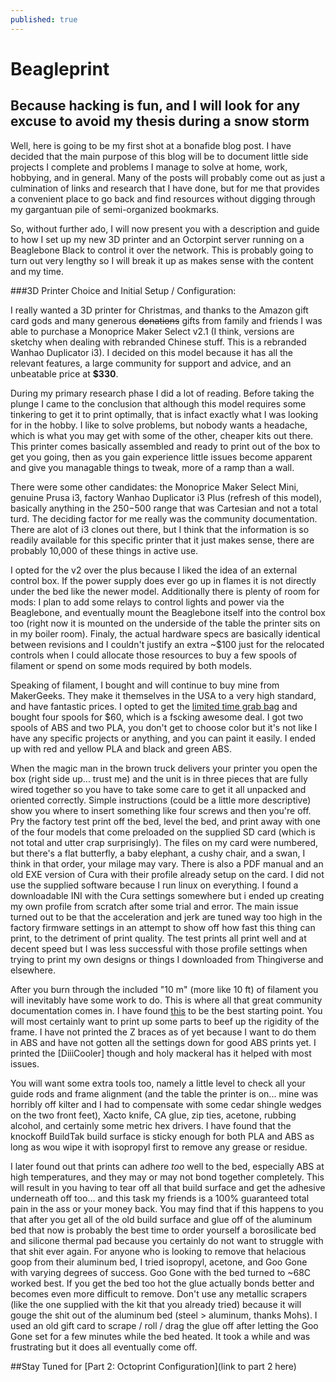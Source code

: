 ```yaml
---
published: true
---
```

# Beagleprint
## Because hacking is fun, and I will look for any excuse to avoid my thesis during a snow storm

Well, here is going to be my first shot at a bonafide blog post. I have decided that the main purpose of this blog will be to document little side projects I complete and problems I manage to solve at home, work, hobbying, and in general. Many of the posts will probably come out as just a culmination of links and research that I have done, but for me that provides a convenient place to go back and find resources without digging through my gargantuan pile of semi-organized bookmarks.

So, without further ado, I will now present you with a description and guide to how I set up my new 3D printer and an Octorpint server running on a Beaglebone Black to control it over the network. This is probably going to turn out very lengthy so I will break it up as makes sense with the content and my time. 

###3D Printer Choice and Initial Setup / Configuration:

I really wanted a 3D printer for Christmas, and thanks to the Amazon gift card gods and many generous ~~donations~~ gifts from family and friends I was able to purchase a Monoprice Maker Select v2.1 (I think, versions are sketchy when dealing with rebranded Chinese stuff. This is a rebranded Wanhao Duplicator i3). I decided on this model because it has all the relevant features, a large community for support and advice, and an unbeatable price at **$330**.

During my primary research phase I did a lot of reading. Before taking the plunge I came to the conclusion that although this model requires some tinkering to get it to print optimally, that is infact exactly what I was looking for in the hobby. I like to solve problems, but nobody wants a headache, which is what you may get with some of the other, cheaper kits out there. This printer comes basically assembled and ready to print out of the box to get you going, then as you gain experience little issues become apparent and give you managable things to tweak, more of a ramp than a wall.

There were some other candidates: the Monoprice Maker Select Mini, genuine Prusa i3, factory Wanhao Duplicator i3 Plus (refresh of this model), basically anything in the $250-$500 range that was Cartesian and not a total turd. The deciding factor for me really was the community documentation. There are alot of i3 clones out there, but I think that the information is so readily available for this specific printer that it just makes sense, there are probably 10,000 of these things in active use.

I opted for the v2 over the plus because I liked the idea of an external control box. If the power supply does ever go up in flames it is not directly under the bed like the newer model. Additionally there is plenty of room for mods: I plan to add some relays to control lights and power via the Beaglebone, and eventually mount the Beaglebone itself into the control box too (right now it is mounted on the underside of the table the printer sits on in my boiler room). Finaly, the actual hardware specs are basically identical between revisions and I couldn't justify an extra ~$100 just for the relocated controls when I could allocate those resources to buy a few spools of filament or spend on some mods required by both models.

Speaking of filament, I bought and will continue to buy mine from MakerGeeks. They make it themselves in the USA to a very high standard, and have fantastic prices. I opted to get the [limited time grab bag](http://www.makergeeks.com/mafigrbag2kg.html) and bought four spools for $60, which is a fscking awesome deal. I got two spools of ABS and two PLA, you don't get to choose color but it's not like I have any specific projects or anything, and you can paint it easily. I ended up with red and yellow PLA and black and green ABS.

When the magic man in the brown truck delivers your printer you open the box (right side up... trust me) and the unit is in three pieces that are fully wired together so you have to take some care to get it all unpacked and oriented correctly. Simple instructions (could be a little more descriptive) show you where to insert something like four screws and then you're off. Pry the factory test print off the bed, level the bed, and print away with one of the four models that come preloaded on the supplied SD card (which is not total and utter crap surprisingly). The files on my card were numbered, but there's a flat butterfly, a baby elephant, a cushy chair, and a swan, I think in that order, your milage may vary. There is also a PDF manual and an old EXE version of Cura with their profile already setup on the card. I did not use the supplied software because I run linux on everything. I found a downloadable INI with the Cura settings somewhere but i ended up creating my own profile from scratch after some trial and error. The main issue turned out to be that the acceleration and jerk are tuned way too high in the factory firmware settings in an attempt to show off how fast this thing can print, to the detriment of print quality. The test prints all print well and at decent speed but I was less successful with those profile settings when trying to print my own designs or things I downloaded from Thingiverse and elsewhere. 

After you burn through the included "10 m" (more like 10 ft) of filament you will inevitably have some work to do. This is where all that great community documentation comes in. I have found [this](http://3dprinterwiki.info/wiki/wanhao-duplicator-i3/) to be the best starting point. You will most certainly want to print up some parts to beef up the rigidity of the frame. I have not printed the Z braces as of yet because I want to do them in ABS and have not gotten all the settings down for good ABS prints yet. I printed the [DiiiCooler] though and holy mackeral has it helped with most issues.

You will want some extra tools too, namely a little level to check all your guide rods and frame alignment (and the table the printer is on... mine was horribly off kilter and I had to compensate with some cedar shingle wedges on the two front feet), Xacto knife, CA glue, zip ties, acetone, rubbing alcohol, and certainly some metric hex drivers. I have found that the knockoff BuildTak build surface is sticky enough for both PLA and ABS as long as wou wipe it with isopropyl first to remove any grease or residue. 

I later found out that prints can adhere *too* well to the bed, especially ABS at high temperatures, and they may or may not bond together completely. This will result in you having to tear off all that build surface and get the adhesive underneath off too... and this task my friends is a 100% guaranteed total pain in the ass or your money back. You may find that if this happens to you that after you get all of the old build surface and glue off of the aluminum bed that now is probably the best time to order yourself a borosilicate bed and silicone thermal pad because you certainly do not want to struggle with that shit ever again. For anyone who is looking to remove that helacious goop from their aluminum bed, I tried isopropyl, acetone, and Goo Gone with varying degrees of success. Goo Gone with the bed turned to ~68C worked best. If you get the bed too hot the glue actually bonds better and becomes even more difficult to remove. Don't use any metallic scrapers (like the one supplied with the kit that you already tried) because it will gouge the shit out of the aluminum bed (steel > aluminum, thanks Mohs). I used an old gift card to scrape / roll / drag the glue off after letting the Goo Gone set for a few minutes while the bed heated. It took a while and was frustrating but it does all eventually come off.

##Stay Tuned for [Part 2: Octoprint Configuration](link to part 2 here)
